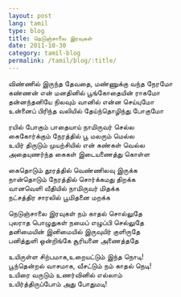 ```yaml
---
layout: post
lang: tamil
type: blog
title: நெடுஞ்சாலை இரவுகள்
date: 2011-10-30
category: tamil-blog
permalink: /tamil/blog/:title/
---
```


விண்ணில் இருந்த தேவதை, மண்ணுக்கு வந்த நேரமோ <br/>
கண்ணன் என் மனதினில் பூங்கோதையின் ராகமோ <br/>
தன்னந்தனியே நிலவும் வானில் என்ன செய்யுமோ <br/>
உன்னைப் பிரிந்த வலியில் தேய்ந்தொழிந்து போகுமோ

ரயில் போகும் பாதையாய் நாமிருவர் செல்ல <br/>
கைகோர்க்கும் நேரத்தில் பூ மலரும் மெல்ல <br/>
உயிர் திருடும் முயற்சியில் என் கண்கள் வெல்ல <br/>
அதையுணர்ந்த கைகள் இடையணைத்து கொள்ள

கைதொடும் தூரத்தில் வெண்ணிலவு இருக்க <br/>
நான்தொடும் நேரத்தில் சொர்க்கமது திறக்க <br/>
வானவெளி வீதியில் நாமிருவர் மிதக்க <br/>
நட்சத்திர சாரலில் பூமிதனை மறக்க

நெடுஞ்சாலை இரவுகள் நம் காதல் சொல்லுதே <br/>
புலராத பொழுதுகள் நமைப் எழுப்பி செல்லுதே <br/>
தனிமையின் இனிமையில் இருவுயிர் குளிருதே <br/>
பனித்துளி ஒன்றிங்கே சூரியனை அணைத்ததே

உயிருள்ள சிற்பமாக,உறையட்டும் இந்த நொடி! <br/>
பூந்தென்றல் வாசமாக, வீசட்டும் நம் காதல் நெடி! <br/>
உயிரை வருடும் உணர்வினில் எல்லாம் <br/>
உயிர்த்திருப்போம் அது போதுமடி!
